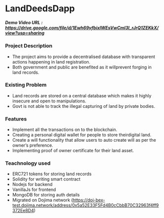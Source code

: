 # LandDeedsDapp

##### Demo Video URL : https://drive.google.com/file/d/1Ewh69vfbixIWEsVwCmI3l_rJrQ1ZEKkX/view?usp=sharing

### Project Description
- The project aims to provide a decentralised database with transparent actions happening in land registration.
- Both government and public are benefited as it willprevent forging in land records.

### Existing Problem
- Land records are stored on a central database which makes it highly insecure and open to manipulations.
- Govt is not able to track the illegal capturing of land by private bodies.

### Features
- Implement all the transactions on to the blockchain.
- Creating a personal digital wallet for people to store theirdigital land.
- Create a will functionality that allow users to auto create will as per the owner’s preference.
- Implementing proof of owner certificate for their land asset.

### Teachnology used
- ERC721 tokens for storing land records
- Solidity for writing smart contract
- Nodejs for backend
- VanillaJs for frontend
- MongoDB for storing auth details
- Migrated on Dojima network (https://doj-bex-test.dojima.network/address/0x5a52E33F5Fd4B0cCbbB70C32963f4ff9372Ee8D4)
